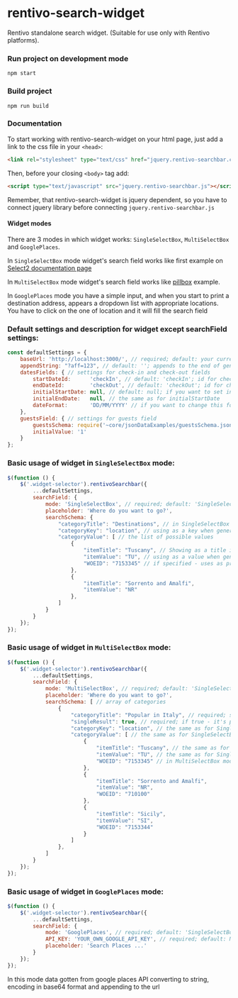 # rentivo-search-widget
Rentivo standalone search widget. (Suitable for use only with Rentivo platforms). 


### Run project on development mode
```
npm start
```
### Build project
```
npm run build
```
### Documentation
To start working with rentivo-search-widget on your html page, just add a link to the css file in your `<head>`:
```html
<link rel="stylesheet" type="text/css" href="jquery.rentivo-searchbar.css"/>
```
Then, before your closing ```<body>``` tag add:

```html
<script type="text/javascript" src="jquery.rentivo-searchbar.js"></script>
```
Remember, that rentivo-search-widget is jquery dependent, so you have to connect jquery library before connecting `jquery.rentivo-searchbar.js`
#### Widget modes
There are 3 modes in which widget works: `SingleSelectBox`, `MultiSelectBox` and `GooglePlaces`.

In `SingleSelectBox` mode widget's search field works like first example on [Select2 documentation page](https://select2.org/getting-started/basic-usage#single-select-boxes)

In `MultiSelectBox` mode widget's search field works like [pillbox](https://select2.org/getting-started/basic-usage#multi-select-boxes-pillbox) example.

In `GooglePlaces` mode you have a simple input, and when you start to print a destination address, appears a dropdown list with appropriate locations. You have to click on the one of location and it will fill the search field
### Default settings and description for widget except searchField settings:
```js
const defaultSettings = {
    baseUrl: 'http://localhost:3000/', // required; default: your current domain
    appendString: "?aff=123", // default: ''; appends to the end of generated url;
    datesFields: { // settings for check-in and check-out fields 
        startDateId:      'checkIn', // default: 'checkIn'; id for check-in field
        endDateId:        'checkOut', // default: 'checkOut'; id for check-in field
        initialStartDate: null, // default: null; if you want to set initial start date - set momentjs object with your date 
        initialEndDate:   null, // the same as for initialStartDate
        dateFormat:       'DD/MM/YYYY' // if you want to change this format - use formats for momentjs
    },
    guestsField: { // settings for guests field
        guestsSchema: require('~core/jsonDataExamples/guestsSchema.json'), // required; default: see schema in the folder '/source/core/jsonDataExamples'
        initialValue: '1'
    }
};
````
### Basic usage of widget in `SingleSelectBox` mode:

```js
$(function () {
    $('.widget-selector').rentivoSearchbar({
        ...defaultSettings,
        searchField: {
            mode: 'SingleSelectBox', // required; default: 'SingleSelectBox'
            placeholder: 'Where do you want to go?',
            searchSchema: {
                "categoryTitle": "Destinations", // in SingleSelectBox mode is useless. Left in case if will need to add a label for field or something like
                "categoryKey": "location", // using as a key when generating the link for redirecting; for example: http://localhost:3000/location:TU
                "categoryValue": [ // the list of possible values 
                    {
                        "itemTitle": "Tuscany", // Showing as a title in dropdown list of destinations
                        "itemValue": "TU", // using as a value when generating the link 
                        "WOEID": "7153345" // if specified - uses as prefix for generated part of url; For example: http://localhost:3000/7153345/location:TU
                    },
                    {
                        "itemTitle": "Sorrento and Amalfi",
                        "itemValue": "NR"
                    },
                ]
            }
        }
    });
});
```
### Basic usage of widget in `MultiSelectBox` mode:

```js
$(function () {
    $('.widget-selector').rentivoSearchbar({
        ...defaultSettings,
        searchField: {
            mode: 'MultiSelectBox', // required; default: 'SingleSelectBox'
            placeholder: 'Where do you want to go?',
            searchSchema: [ // array of categories
                {
                    "categoryTitle": "Popular in Italy", // required; separate groups in dwopdown list of field
                    "singleResult": true, // required; if true - it's possible to choose only one item in group
                    "categoryKey": "location", // the same as for SingleSelectBox
                    "categoryValue": [ // the same as for SingleSelectBox
                        {
                            "itemTitle": "Tuscany", // the same as for SingleSelectBox
                            "itemValue": "TU", // the same as for SingleSelectBox
                            "WOEID": "7153345" // in MultiSelectBox mode works only for "singleResult" group
                        },
                        {
                            "itemTitle": "Sorrento and Amalfi",
                            "itemValue": "NR",
                            "WOEID": "710100"
                        },
                        {
                            "itemTitle": "Sicily",
                            "itemValue": "SI",
                            "WOEID": "7153344"
                        }
                    ]
                },
            ]
        }
    });
});
```
### Basic usage of widget in `GooglePlaces` mode:

```js
$(function () {
    $('.widget-selector').rentivoSearchbar({
        ...defaultSettings,
        searchField: {
            mode: 'GooglePlaces', // required; default: 'SingleSelectBox'
            API_KEY: 'YOUR_OWN_GOOGLE_API_KEY', // required; default: N/A; needs to work with google places API
            placeholder: 'Search Places ...'
        }
    });
});
```

In this mode data gotten from google places API converting to string, encoding in base64 format and appending to the url

